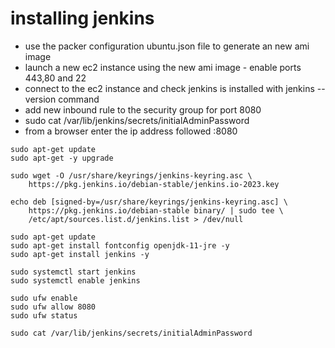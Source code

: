 # installing jenkins





  - use the packer configuration ubuntu.json file to generate an new ami image  
  - launch a new ec2 instance using the new ami image - enable ports 443,80 and 22    
  - connect to the ec2 instance and check jenkins is installed with jenkins --version command  
  - add new inbound rule to the security group for port 8080  
  - sudo cat /var/lib/jenkins/secrets/initialAdminPassword 
  - from a browser enter the ip address followed :8080

```
sudo apt-get update
sudo apt-get -y upgrade

sudo wget -O /usr/share/keyrings/jenkins-keyring.asc \
    https://pkg.jenkins.io/debian-stable/jenkins.io-2023.key

echo deb [signed-by=/usr/share/keyrings/jenkins-keyring.asc] \
    https://pkg.jenkins.io/debian-stable binary/ | sudo tee \
    /etc/apt/sources.list.d/jenkins.list > /dev/null

sudo apt-get update
sudo apt-get install fontconfig openjdk-11-jre -y
sudo apt-get install jenkins -y

sudo systemctl start jenkins
sudo systemctl enable jenkins

sudo ufw enable
sudo ufw allow 8080
sudo ufw status

sudo cat /var/lib/jenkins/secrets/initialAdminPassword

```